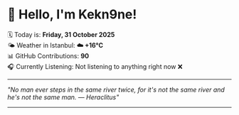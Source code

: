 # 👋 Hello, I'm Kekn9ne!

🗓️ Today is: **Friday, 31 October 2025**  
🌤️ Weather in Istanbul: **☁️   +16°C**  
📊 GitHub Contributions: **90**  
🎧 Currently Listening: Not listening to anything right now ❌

---

_"No man ever steps in the same river twice, for it's not the same river and he's not the same man. — *Heraclitus*"_

---
